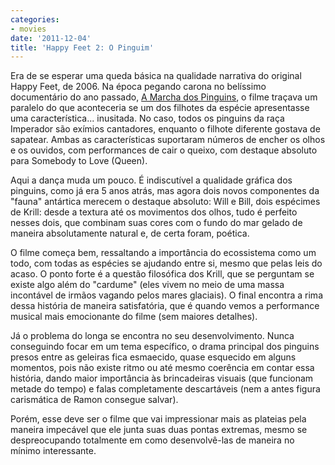```yaml
---
categories:
- movies
date: '2011-12-04'
title: 'Happy Feet 2: O Pinguim'
---
```


Era de se esperar uma queda básica na qualidade narrativa do original Happy Feet, de 2006. Na época pegando carona no belíssimo documentário do ano passado, [A Marcha dos Pinguins], o filme traçava um paralelo do que aconteceria se um dos filhotes da espécie apresentasse uma característica... inusitada. No caso, todos os pinguins da raça Imperador são exímios cantadores, enquanto o filhote diferente gostava de sapatear. Ambas as características suportaram números de encher os olhos e os ouvidos, com performances de cair o queixo, com destaque absoluto para Somebody to Love (Queen).

Aqui a dança muda um pouco. É indiscutível a qualidade gráfica dos pinguins, como já era 5 anos atrás, mas agora dois novos componentes da "fauna" antártica merecem o destaque absoluto: Will e Bill, dois espécimes de Krill: desde a textura até os movimentos dos olhos, tudo é perfeito nesses dois, que combinam suas cores com o fundo do mar gelado de maneira absolutamente natural e, de certa foram, poética.

O filme começa bem, ressaltando a importância do ecossistema como um todo, com todas as espécies se ajudando entre si, mesmo que pelas leis do acaso. O ponto forte é a questão filosófica dos Krill, que se perguntam se existe algo além do "cardume" (eles vivem no meio de uma massa incontável de irmãos vagando pelos mares glaciais). O final encontra a rima dessa história de maneira satisfatória, que é quando vemos a performance musical mais emocionante do filme (sem maiores detalhes).

Já o problema do longa se encontra no seu desenvolvimento. Nunca conseguindo focar em um tema específico, o drama principal dos pinguins presos entre as geleiras fica esmaecido, quase esquecido em alguns momentos, pois não existe ritmo ou até mesmo coerência em contar essa história, dando maior importância às brincadeiras visuais (que funcionam metade do tempo) e falas completamente descartáveis (nem a antes figura carismática de Ramon consegue salvar).

Porém, esse deve ser o filme que vai impressionar mais as plateias pela maneira impecável que ele junta suas duas pontas extremas, mesmo se despreocupando totalmente em como desenvolvê-las de maneira no mínimo interessante.

[A Marcha dos Pinguins]: /a-marcha-dos-pinguins